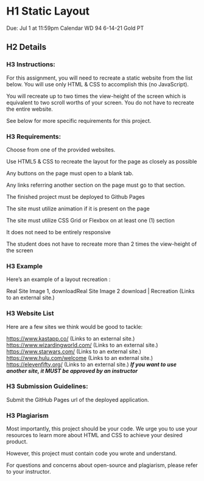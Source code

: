 # H1 Static Layout

Due: Jul 1 at 11:59pm
Calendar	WD 94 6-14-21 Gold PT

## H2 Details	

### H3 Instructions:
For this assignment, you will need to recreate a static website from the list below. You will use only HTML & CSS to accomplish this (no JavaScript).

You will recreate up to two times the view-height of the screen which is equivalent to two scroll worths of your screen. You do not have to recreate the entire website. 

See below for more specific requirements for this project.

 

### H3 Requirements:
Choose from one of the provided websites.

Use HTML5 & CSS to recreate the layout for the page as closely as possible

Any buttons on the page must open to a blank tab.

Any links referring another section on the page must go to that section.

The finished project must be deployed to Github Pages 

The site must utilize animation if it is present on the page

The site must utilize CSS Grid or Flexbox on at least one (1) section

It does not need to be entirely responsive

The student does not have to recreate more than 2 times the view-height of the screen

 

### H3 Example
Here’s an example of a layout recreation :

Real Site Image 1,   downloadReal Site Image 2  download  | Recreation  (Links to an external site.)

 

### H3 Website List
Here are a few sites we think would be good to tackle: 

https://www.kastapp.co/ (Links to an external site.)
https://www.wizardingworld.com/ (Links to an external site.)
https://www.starwars.com/ (Links to an external site.)
https://www.hulu.com/welcome (Links to an external site.)
https://elevenfifty.org/ (Links to an external site.)
***If you want to use another site, it MUST be approved by an instructor***

 

### H3 Submission Guidelines:
Submit the GitHub Pages url of the deployed application.

 

### H3 Plagiarism
Most importantly, this project should be your code. We urge you to use your resources to learn more about HTML and CSS to achieve your desired product.

However, this project must contain code you wrote and understand. 

For questions and concerns about open-source and plagiarism, please refer to your instructor.
